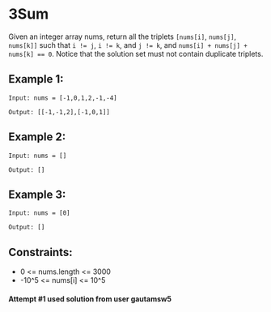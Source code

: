 # 3Sum
Given an integer array nums, return all the triplets `[nums[i]`, `nums[j]`, `nums[k]]` such that `i != j`, `i != k`, and `j != k`, and `nums[i] + nums[j] + nums[k] == 0`.
Notice that the solution set must not contain duplicate triplets.

 

## Example 1:

`Input: nums = [-1,0,1,2,-1,-4]`

`Output: [[-1,-1,2],[-1,0,1]]`



## Example 2:

`Input: nums = []`

`Output: []`



## Example 3:

`Input: nums = [0]`

`Output: []`
 


## Constraints:
- 0 <= nums.length <= 3000
- -10^5 <= nums[i] <= 10^5

#### Attempt #1 used solution from user gautamsw5

